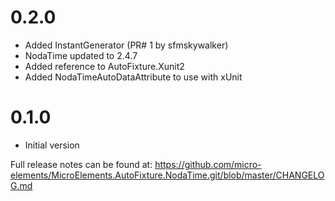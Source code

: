# 0.2.0
- Added InstantGenerator (PR# 1 by  sfmskywalker)
- NodaTime updated to 2.4.7
- Added reference to AutoFixture.Xunit2
- Added NodaTimeAutoDataAttribute to use with xUnit

# 0.1.0
- Initial version

Full release notes can be found at: https://github.com/micro-elements/MicroElements.AutoFixture.NodaTime.git/blob/master/CHANGELOG.md
